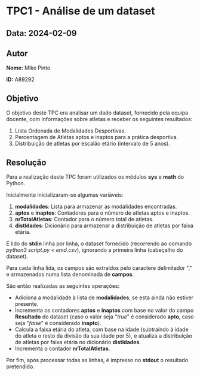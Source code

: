 # TPC1 - Análise de um dataset

## Data: 2024-02-09

## Autor

**Nome:** Mike Pinto

**ID:** A89292

## Objetivo

O objetivo deste TPC era analisar um dado dataset, fornecido pela equipa docente, com informações sobre atletas e receber os seguintes resultados:
1. Lista Ordenada de Modalidades Desportivas.
2. Percentagem de Atletas aptos e inaptos para a prática desportiva.
3. Distribuição de atletas por escalão etário (intervalo de 5 anos).

## Resolução

Para a realização deste TPC foram utilizados os módulos **sys** e **math** do Python.

Inicialmente inicializaram-se algumas variáveis:
1. **modalidades**: Lista para armazenar as modalidades encontradas.
2. **aptos** e **inaptos**: Contadores para o número de atletas aptos e inaptos.
3. **nrTotalAtletas**: Contador para o número total de atletas.
4. **distIdades**: Dicionário para armazenar a distribuição de atletas por faixa etária.

É lido do **stdin** linha por linha, o dataset fornecido (recorrendo ao comando *python3 script.py < emd.csv*), ignorando a primeira linha (cabeçalho do dataset).

Para cada linha lida, os campos são extraídos pelo caractere delimitador "," e armazenados numa lista denominada de **campos**.

São então realizadas as seguintes operações:
- Adiciona a modalidade à lista de **modalidades**, se esta ainda não estiver presente.
- Incrementa os contadores **aptos** e **inaptos** com base no valor do campo **Resultado** do dataset (caso o valor seja "*true*" é considerado **apto**, caso seja "*false*" é considerado **inapto**).
- Calcula a faixa etária do atleta, com base na idade (subtraindo à idade do atleta o resto da divisão da sua idade por 5), e atualiza a distribuição de atletas por faixa etária no dicionário **distIdades**.
- Incrementa o contador **nrTotalAtletas**.

Por fim, após processar todas as linhas, é impresso no **stdout** o resultado pretendido.
